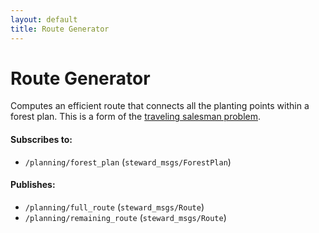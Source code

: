 ```yaml
---
layout: default
title: Route Generator
---
```


# Route Generator

Computes an efficient route that connects all the planting points within a forest plan. This is a form of the [traveling salesman problem](https://en.wikipedia.org/wiki/Travelling_salesman_problem#Exact_algorithms).

#### Subscribes to:

- `/planning/forest_plan` (`steward_msgs/ForestPlan`)

#### Publishes:

- `/planning/full_route` (`steward_msgs/Route`)
- `/planning/remaining_route` (`steward_msgs/Route`)
